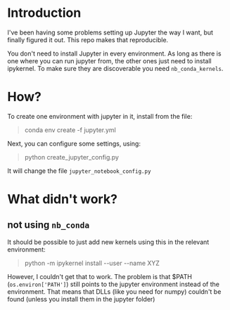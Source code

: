 # Introduction
I've been having some problems setting up Jupyter the way I want, but finally figured it out. This repo makes that reproducible.

You don't need to install Jupyter in every environment. As long as there is one where you can run jupyter from, the other ones just need to install ipykernel. To make sure they are discoverable you need ```nb_conda_kernels```.

# How?
To create one environment with jupyter in it, install from the file:
> conda env create -f jupyter.yml

Next, you can configure some settings, using:
> python create_jupyter_config.py

It will change the file ```jupyter_notebook_config.py```

# What didn't work?

## not using ```nb_conda```
It should be possible to just add new kernels using this in the relevant environment:
> python -m ipykernel install --user --name XYZ

However, I couldn't get that to work. The problem is that $PATH (```os.environ['PATH']```) still points to the jupyter environment instead of the environment. That means that DLLs (like you need for numpy) couldn't be found (unless you install them in the jupyter folder)
